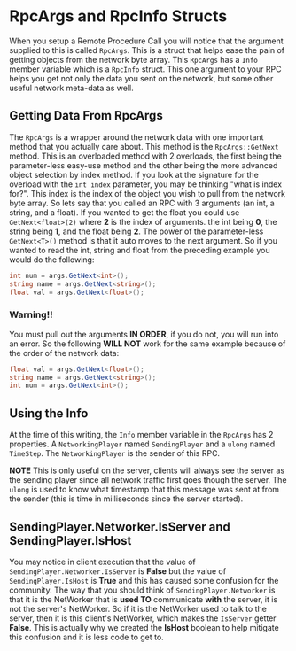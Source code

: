 # RpcArgs and RpcInfo Structs
When you setup a Remote Procedure Call you will notice that the argument supplied to this is called `RpcArgs`. This is a struct that helps ease the pain of getting objects from the network byte array. This `RpcArgs` has a `Info` member variable which is a `RpcInfo` struct. This one argument to your RPC helps you get not only the data you sent on the network, but some other useful network meta-data as well.

## Getting Data From RpcArgs
The `RpcArgs` is a wrapper around the network data with one important method that you actually care about. This method is the `RpcArgs::GetNext` method. This is an overloaded method with 2 overloads, the first being the parameter-less easy-use method and the other being the more advanced object selection by index method. If you look at the signature for the overload with the `int index` parameter, you may be thinking "what is index for?". This index is the index of the object you wish to pull from the network byte array. So lets say that you called an RPC with 3 arguments (an int, a string, and a float). If you wanted to get the float you could use `GetNext<float>(2)` where **2** is the index of arguments. the int being **0**, the string being **1**, and the float being **2**. The power of the parameter-less `GetNext<T>()` method is that it auto moves to the next argument. So if you wanted to read the int, string and float from the preceding example you would do the following:

```csharp
int num = args.GetNext<int>();
string name = args.GetNext<string>();
float val = args.GetNext<float>();
```

### Warning!!
You must pull out the arguments **IN ORDER**, if you do not, you will run into an error. So the following **WILL NOT** work for the same example because of the order of the network data:

```csharp
float val = args.GetNext<float>();
string name = args.GetNext<string>();
int num = args.GetNext<int>();
```

## Using the Info
At the time of this writing, the `Info` member variable in the `RpcArgs` has 2 properties. A `NetworkingPlayer` named `SendingPlayer` and a `ulong` named `TimeStep`. The `NetworkingPlayer` is the sender of this RPC.

**NOTE** This is only useful on the server, clients will always see the server as the sending player since all network traffic first goes though the server. The `ulong` is used to know what timestamp that this message was sent at from the sender (this is time in milliseconds since the server started).

## SendingPlayer.Networker.IsServer and SendingPlayer.IsHost
You may notice in client execution that the value of `SendingPlayer.Networker.IsServer` is **False** but the value of `SendingPlayer.IsHost` is **True** and this has caused some confusion for the community. The way that you should think of `SendingPlayer.Networker` is that it is the NetWorker that is **used TO** communicate **with** the server, it is not the server's NetWorker. So if it is the NetWorker used to talk to the server, then it is this client's NetWorker, which makes the `IsServer` getter **False**. This is actually why we created the **IsHost** boolean to help mitigate this confusion and it is less code to get to.
